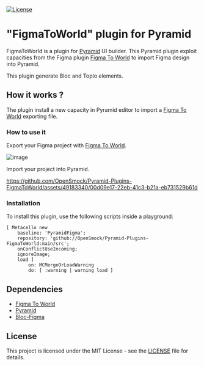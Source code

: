 [![License](https://img.shields.io/github/license/openSmock/Pyramid.svg)](./LICENSE)

# "FigmaToWorld" plugin for Pyramid  

FigmaToWorld is a plugin for [Pyramid](https://github.com/OpenSmock/Pyramid) UI builder.
This Pyramid plugin exploit capacities from the Figma plugin [Figma To World](https://github.com/OpenSmock/FigmaToWorld) to import Figma design into Pyramid.

This plugin generate Bloc and Toplo elements.

## How it works ?

The plugin install a new capacity in Pyramid editor to import a [Figma To World](https://github.com/OpenSmock/FigmaToWorld) exporting file.

### How to use it

Export your Figma project with [Figma To World](https://github.com/OpenSmock/FigmaToWorld).

![image](https://github.com/OpenSmock/Pyramid-Plugins-FigmaToWorld/assets/49183340/37833c2b-f7ad-4b46-ab58-cb3d92c28413)

Import your project into Pyramid.

https://github.com/OpenSmock/Pyramid-Plugins-FigmaToWorld/assets/49183340/00d09e17-22eb-41c3-b21a-eb731529b61d

### Installation

To install this plugin, use the following scripts inside a playground:

```st
[ Metacello new
	baseline: 'PyramidFigma';
	repository: 'github://OpenSmock/Pyramid-Plugins-FigmaToWorld:main/src';
	onConflictUseIncoming;
	ignoreImage;
	load ]
		on: MCMergeOrLoadWarning
		do: [ :warning | warning load ]
```

## Dependencies

- [Figma To World](https://github.com/OpenSmock/FigmaToWorld)
- [Pyramid](https://github.com/OpenSmock/Pyramid)
- [Bloc-Figma](https://github.com/OpenSmock/Bloc-Figma)

## License

This project is licensed under the MIT License - see the [LICENSE](LICENSE) file for details.
